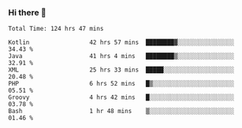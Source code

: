 ### Hi there 👋

<!--START_SECTION:waka-->

```text
Total Time: 124 hrs 47 mins

Kotlin                 42 hrs 57 mins  ████████▓░░░░░░░░░░░░░░░░   34.43 %
Java                   41 hrs 4 mins   ████████▒░░░░░░░░░░░░░░░░   32.91 %
XML                    25 hrs 33 mins  █████░░░░░░░░░░░░░░░░░░░░   20.48 %
PHP                    6 hrs 52 mins   █▒░░░░░░░░░░░░░░░░░░░░░░░   05.51 %
Groovy                 4 hrs 42 mins   █░░░░░░░░░░░░░░░░░░░░░░░░   03.78 %
Bash                   1 hr 48 mins    ▒░░░░░░░░░░░░░░░░░░░░░░░░   01.46 %
```

<!--END_SECTION:waka-->

<!--
**AndroidLion48/AndroidLion48** is a ✨ _special_ ✨ repository because its `README.md` (this file) appears on your GitHub profile.

Here are some ideas to get you started:

- 🔭 I’m currently working on becoming a full time professional software developer for Android Mobile Applications
- 🌱 I’m currently learning Kotlin, Jetpack Compose, and Android Studio.
- 👯 I’m looking to collaborate on Mobile Applications
- 🤔 I’m looking for help with career advancement.
- 💬 Ask me about my journey in entering the Software Development Industry
- 📫 How to reach me: Here
- 😄 Pronouns: Him
- ⚡ Fun fact: Something
-->
